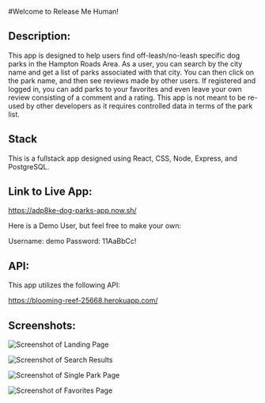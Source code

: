 #Welcome to Release Me Human!

## Description:

This app is designed to help users find off-leash/no-leash specific dog parks in the Hampton Roads Area. As a user, you can search by the city name and get a list of parks associated with that city. You can then click on the park name, and then see reviews made by other users. If registered and logged in, you can add parks to your favorites and even leave your own review consisting of a comment and a rating. This app is not meant to be re-used by other developers as it requires controlled data in terms of the park list.

## Stack

This is a fullstack app designed using React, CSS, Node, Express, and PostgreSQL.

## Link to Live App:

https://adp8ke-dog-parks-app.now.sh/

Here is a Demo User, but feel free to make your own:

Username: demo
Password: 11AaBbCc!

## API:

This app utilizes the following API:

https://blooming-reef-25668.herokuapp.com/

## Screenshots:

![Screenshot of Landing Page](https://github.com/thinkful-ei-emu/AP-Capstone-Client/blob/master/src/images/landing-page-screenshot.jpg)

![Screenshot of Search Results](https://github.com/thinkful-ei-emu/AP-Capstone-Client/blob/master/src/images/results-page-screenshot.jpg)

![Screenshot of Single Park Page](https://github.com/thinkful-ei-emu/AP-Capstone-Client/blob/master/src/images/single-park-screenshot.jpg)

![Screenshot of Favorites Page](https://github.com/thinkful-ei-emu/AP-Capstone-Client/blob/master/src/images/favorites-page.jpg)
 
